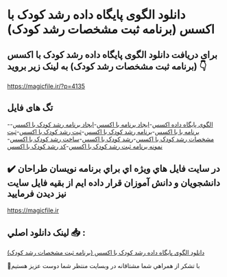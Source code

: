 # دانلود الگوی پایگاه داده رشد کودک با اکسس (برنامه ثبت مشخصات رشد کودک)

## برای دریافت دانلود الگوی پایگاه داده رشد کودک با اکسس (برنامه ثبت مشخصات رشد کودک) به لینک زیر بروید 👇

https://magicfile.ir/?p=4135

## تگ های فایل

-[الگوی پایگاه داده اکسس](https://magicfile.ir/product/%d8%a7%d9%84%da%af%d9%88%db%8c-%d9%be%d8%a7%db%8c%da%af%d8%a7%d9%87-%d8%af%d8%a7%d8%af%d9%87-%d8%b1%d8%b4%d8%af-%da%a9%d9%88%d8%af%da%a9-%d8%a8%d8%a7-%d8%a7%da%a9%d8%b3%d8%b3/)-[ایجاد برنامه با اکسس](https://magicfile.ir/product/%d8%a7%d9%84%da%af%d9%88%db%8c-%d9%be%d8%a7%db%8c%da%af%d8%a7%d9%87-%d8%af%d8%a7%d8%af%d9%87-%d8%b1%d8%b4%d8%af-%da%a9%d9%88%d8%af%da%a9-%d8%a8%d8%a7-%d8%a7%da%a9%d8%b3%d8%b3/)-[ایجاد برنامه رشد کودک با اکسس](https://magicfile.ir/product/%d8%a7%d9%84%da%af%d9%88%db%8c-%d9%be%d8%a7%db%8c%da%af%d8%a7%d9%87-%d8%af%d8%a7%d8%af%d9%87-%d8%b1%d8%b4%d8%af-%da%a9%d9%88%d8%af%da%a9-%d8%a8%d8%a7-%d8%a7%da%a9%d8%b3%d8%b3/)-[برنامه با با اکسس](https://magicfile.ir/product/%d8%a7%d9%84%da%af%d9%88%db%8c-%d9%be%d8%a7%db%8c%da%af%d8%a7%d9%87-%d8%af%d8%a7%d8%af%d9%87-%d8%b1%d8%b4%d8%af-%da%a9%d9%88%d8%af%da%a9-%d8%a8%d8%a7-%d8%a7%da%a9%d8%b3%d8%b3/)-[برنامه رشد کودک با اکسس](https://magicfile.ir/product/%d8%a7%d9%84%da%af%d9%88%db%8c-%d9%be%d8%a7%db%8c%da%af%d8%a7%d9%87-%d8%af%d8%a7%d8%af%d9%87-%d8%b1%d8%b4%d8%af-%da%a9%d9%88%d8%af%da%a9-%d8%a8%d8%a7-%d8%a7%da%a9%d8%b3%d8%b3/)-[ثبت رشد کودک با اکسس](https://magicfile.ir/product/%d8%a7%d9%84%da%af%d9%88%db%8c-%d9%be%d8%a7%db%8c%da%af%d8%a7%d9%87-%d8%af%d8%a7%d8%af%d9%87-%d8%b1%d8%b4%d8%af-%da%a9%d9%88%d8%af%da%a9-%d8%a8%d8%a7-%d8%a7%da%a9%d8%b3%d8%b3/)-[ثبت مشخصات رشد کودک با اکسس](https://magicfile.ir/product/%d8%a7%d9%84%da%af%d9%88%db%8c-%d9%be%d8%a7%db%8c%da%af%d8%a7%d9%87-%d8%af%d8%a7%d8%af%d9%87-%d8%b1%d8%b4%d8%af-%da%a9%d9%88%d8%af%da%a9-%d8%a8%d8%a7-%d8%a7%da%a9%d8%b3%d8%b3/)-[رشد کودک با اکسس](https://magicfile.ir/product/%d8%a7%d9%84%da%af%d9%88%db%8c-%d9%be%d8%a7%db%8c%da%af%d8%a7%d9%87-%d8%af%d8%a7%d8%af%d9%87-%d8%b1%d8%b4%d8%af-%da%a9%d9%88%d8%af%da%a9-%d8%a8%d8%a7-%d8%a7%da%a9%d8%b3%d8%b3/)-[ساخت رشد کودک با اکسس](https://magicfile.ir/product/%d8%a7%d9%84%da%af%d9%88%db%8c-%d9%be%d8%a7%db%8c%da%af%d8%a7%d9%87-%d8%af%d8%a7%d8%af%d9%87-%d8%b1%d8%b4%d8%af-%da%a9%d9%88%d8%af%da%a9-%d8%a8%d8%a7-%d8%a7%da%a9%d8%b3%d8%b3/)-[نمونه برنامه ثبت رشد کودک با اکسس](https://magicfile.ir/product/%d8%a7%d9%84%da%af%d9%88%db%8c-%d9%be%d8%a7%db%8c%da%af%d8%a7%d9%87-%d8%af%d8%a7%d8%af%d9%87-%d8%b1%d8%b4%d8%af-%da%a9%d9%88%d8%af%da%a9-%d8%a8%d8%a7-%d8%a7%da%a9%d8%b3%d8%b3/)-[کد رشد کودک با اکسس](https://magicfile.ir/product/%d8%a7%d9%84%da%af%d9%88%db%8c-%d9%be%d8%a7%db%8c%da%af%d8%a7%d9%87-%d8%af%d8%a7%d8%af%d9%87-%d8%b1%d8%b4%d8%af-%da%a9%d9%88%d8%af%da%a9-%d8%a8%d8%a7-%d8%a7%da%a9%d8%b3%d8%b3/)

## ✔️ در سايت فايل هاي ويژه اي براي برنامه نويسان طراحان دانشجويان و دانش آموزان قرار داده ايم از بقيه فايل سايت نيز ديدن فرماييد

https://magicfile.ir


## لينک دانلود اصلي 📥 :

[دانلود الگوی پایگاه داده رشد کودک با اکسس (برنامه ثبت مشخصات رشد کودک)](https://magicfile.ir/product/%d8%a7%d9%84%da%af%d9%88%db%8c-%d9%be%d8%a7%db%8c%da%af%d8%a7%d9%87-%d8%af%d8%a7%d8%af%d9%87-%d8%b1%d8%b4%d8%af-%da%a9%d9%88%d8%af%da%a9-%d8%a8%d8%a7-%d8%a7%da%a9%d8%b3%d8%b3/) 


🙏با تشکر از همراهي شما مشتاقانه در وبسایت منتظر شما دوست عزیز هستیم

